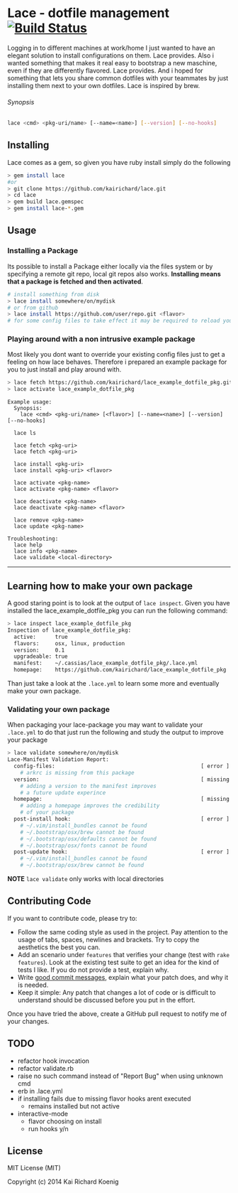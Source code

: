 Lace - dotfile management [![Build Status](https://travis-ci.org/kairichard/lace.png?branch=master)](https://travis-ci.org/kairichard/lace)
========
Logging in to different machines at work/home I just wanted to have an elegant solution to install configurations on them. Lace provides. Also i wanted something that makes it real easy to bootstrap a new maschine, even if they are differently flavored. Lace provides. And i hoped for something that lets you share common dotfiles with your teammates by just installing them next to your own dotfiles.
Lace is inspired by brew.
###### Synopsis
```bash
lace <cmd> <pkg-uri/name> [--name=<name>] [--version] [--no-hooks]
```
Installing
-------------
Lace comes as a gem, so given you have ruby install simply do the following
```bash
> gem install lace
#or
> git clone https://github.com/kairichard/lace.git
> cd lace
> gem build lace.gemspec
> gem install lace-*.gem
```
Usage
-----------
### Installing a Package
Its possible to install a Package either locally via the files system or by specifying a remote git repo,
local git repos also works. **Installing means that a package is fetched and then activated**.

```bash
# install something from disk
> lace install somewhere/on/mydisk
# or from github
> lace install https://github.com/user/repo.git <flavor>
# for some config files to take effect it may be required to reload your current terminal session
```

### Playing around with a non intrusive example package
Most likely you dont want to override your existing config files just to get a feeling on how lace
behaves. Therefore i prepared an example package for you to just install and play around with.
```bash
> lace fetch https://github.com/kairichard/lace_example_dotfile_pkg.git
> lace activate lace_example_dotfile_pkg
```

```
Example usage:
  Synopsis:
    lace <cmd> <pkg-uri/name> [<flavor>] [--name=<name>] [--version] [--no-hooks]

  lace ls

  lace fetch <pkg-uri>
  lace fetch <pkg-uri>

  lace install <pkg-uri>
  lace install <pkg-uri> <flavor>

  lace activate <pkg-name>
  lace activate <pkg-name> <flavor>

  lace deactivate <pkg-name>
  lace deactivate <pkg-name> <flavor>

  lace remove <pkg-name>
  lace update <pkg-name>

Troubleshooting:
  lace help
  lace info <pkg-name>
  lace validate <local-directory>
```
- - -
## Learning how to make your own package
A good staring point is to look at the output of `lace inspect`. Given you have installed the lace_example_dotfile_pkg
you can run the following command:
```bash
> lace inspect lace_example_dotfile_pkg
Inspection of lace_example_dotfile_pkg:
  active:      true
  flavors:     osx, linux, production
  version:     0.1
  upgradeable: true
  manifest:    ~/.cassias/lace_example_dotfile_pkg/.lace.yml
  homepage:    https://github.com/kairichard/lace_example_dotfile_pkg
```
Than just take a look at the `.lace.yml` to learn some more and eventually make your own package.
### Validating your own package
When packaging your lace-package you may want to validate your `.lace.yml` to do that just run the following and study the output to improve your package
```bash
> lace validate somewhere/on/mydisk
Lace-Manifest Validation Report:
  config-files:                                              [ error ]
    # arkrc is missing from this package
  version:                                                   [ missing ]
    # adding a version to the manifest improves
    # a future update experince
  homepage:                                                  [ missing ]
    # adding a homepage improves the credibility
    # of your package
  post-install hook:                                         [ error ]
    # ~/.vim/install_bundles cannot be found
    # ~/.bootstrap/osx/brew cannot be found
    # ~/.bootstrap/osx/defaults cannot be found
    # ~/.bootstrap/osx/fonts cannot be found
  post-update hook:                                          [ error ]
    # ~/.vim/install_bundles cannot be found
    # ~/.bootstrap/osx/brew cannot be found
```
**NOTE** `lace validate` only works with local directories

## Contributing Code

If you want to contribute code, please try to:

* Follow the same coding style as used in the project. Pay attention to the
  usage of tabs, spaces, newlines and brackets. Try to copy the aesthetics the
  best you can.
* Add an scenario under `features` that verifies your change (test with `rake features`). Look at the existing test
  suite to get an idea for the kind of tests I like. If you do not provide a
  test, explain why.
* Write [good commit messages](http://tbaggery.com/2008/04/19/a-note-about-git-commit-messages.html),
  explain what your patch does, and why it is needed.
* Keep it simple: Any patch that changes a lot of code or is difficult to
  understand should be discussed before you put in the effort.

Once you have tried the above, create a GitHub pull request to notify me of your
changes.

## TODO
  * refactor hook invocation
  * refactor validate.rb
  * raise no such command instead of "Report Bug" when using unknown cmd
  * erb in .lace.yml
  * if installing fails due to missing flavor hooks arent executed
    * remains installed but not active
  * interactive-mode
    * flavor choosing on install
    * run hooks y/n


License
--------
MIT License (MIT)

Copyright (c) 2014 Kai Richard Koenig
